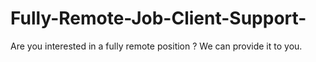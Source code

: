 # Fully-Remote-Job-Client-Support-
Are you interested in a fully remote position ? We can provide it to you. 
